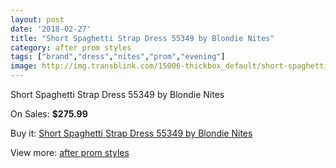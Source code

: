 ```yaml
---
layout: post
date: '2018-02-27'
title: "Short Spaghetti Strap Dress 55349 by Blondie Nites"
category: after prom styles
tags: ["brand","dress","nites","prom","evening"]
image: http://img.transblink.com/15006-thickbox_default/short-spaghetti-strap-dress-55349-by-blondie-nites.jpg
---
```

Short Spaghetti Strap Dress 55349 by Blondie Nites

On Sales: **$275.99**
<a href="https://www.transblink.com/en/after-prom-styles/4785-short-spaghetti-strap-dress-55349-by-blondie-nites.html"><amp-img layout="responsive" width="600" height="600" src="//img.transblink.com/15006-thickbox_default/short-spaghetti-strap-dress-55349-by-blondie-nites.jpg" alt="Short Spaghetti Strap Dress 55349 by Blondie Nites 0" /></a>
<a href="https://www.transblink.com/en/after-prom-styles/4785-short-spaghetti-strap-dress-55349-by-blondie-nites.html"><amp-img layout="responsive" width="600" height="600" src="//img.transblink.com/15009-thickbox_default/short-spaghetti-strap-dress-55349-by-blondie-nites.jpg" alt="Short Spaghetti Strap Dress 55349 by Blondie Nites 1" /></a>
<a href="https://www.transblink.com/en/after-prom-styles/4785-short-spaghetti-strap-dress-55349-by-blondie-nites.html"><amp-img layout="responsive" width="600" height="600" src="//img.transblink.com/15008-thickbox_default/short-spaghetti-strap-dress-55349-by-blondie-nites.jpg" alt="Short Spaghetti Strap Dress 55349 by Blondie Nites 2" /></a>
<a href="https://www.transblink.com/en/after-prom-styles/4785-short-spaghetti-strap-dress-55349-by-blondie-nites.html"><amp-img layout="responsive" width="600" height="600" src="//img.transblink.com/15007-thickbox_default/short-spaghetti-strap-dress-55349-by-blondie-nites.jpg" alt="Short Spaghetti Strap Dress 55349 by Blondie Nites 3" /></a>

Buy it: [Short Spaghetti Strap Dress 55349 by Blondie Nites](https://www.transblink.com/en/after-prom-styles/4785-short-spaghetti-strap-dress-55349-by-blondie-nites.html "Short Spaghetti Strap Dress 55349 by Blondie Nites")

View more: [after prom styles](https://www.transblink.com/en/55-after-prom-styles "after prom styles")